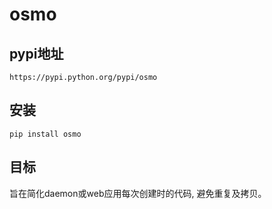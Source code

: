 osmo
====

## pypi地址

```
https://pypi.python.org/pypi/osmo
```

## 安装

```
pip install osmo
```

## 目标

旨在简化daemon或web应用每次创建时的代码, 避免重复及拷贝。

